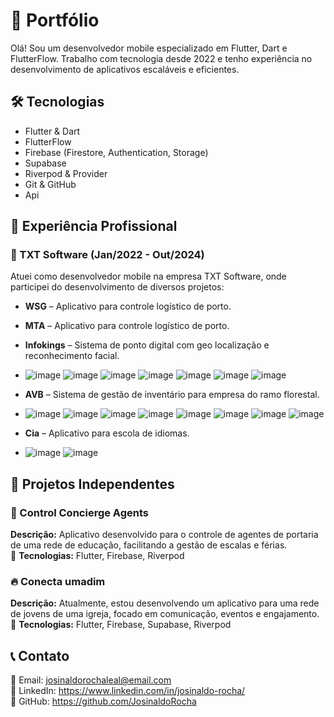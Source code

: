 # 🚀 Portfólio

Olá! Sou um desenvolvedor mobile especializado em Flutter, Dart e FlutterFlow. Trabalho com tecnologia desde 2022 e tenho experiência no desenvolvimento de aplicativos escaláveis e eficientes.  

## 🛠️ Tecnologias  
- Flutter & Dart  
- FlutterFlow  
- Firebase (Firestore, Authentication, Storage)
- Supabase
- Riverpod & Provider  
- Git & GitHub
- Api  

## 💼 Experiência Profissional  

### 🏢 TXT Software (Jan/2022 - Out/2024)  
Atuei como desenvolvedor mobile na empresa TXT Software, onde participei do desenvolvimento de diversos projetos:  

- **WSG** – Aplicativo para controle logístico de porto.  
- **MTA** – Aplicativo para controle logístico de porto.    
- **Infokings** – Sistema de ponto digital com geo localização e reconhecimento facial.
- ![image](https://github.com/user-attachments/assets/8032e389-f203-468f-b086-1754652283a3) ![image](https://github.com/user-attachments/assets/fa90b215-bd7e-4dfe-adff-80eb01cff0f9) ![image](https://github.com/user-attachments/assets/2b4fe81a-7ba5-4dd2-8447-994534ed2662) ![image](https://github.com/user-attachments/assets/c4fa9f0d-ed45-4002-8af6-6c4c2fc2ebb2) ![image](https://github.com/user-attachments/assets/693051b0-e50a-4888-91b4-014475107f52) ![image](https://github.com/user-attachments/assets/2734e8e9-7095-4c6d-9220-eb6cf2722bf6) ![image](https://github.com/user-attachments/assets/e2483956-b7fb-4bbe-a59d-5bef98098ecb)








- **AVB** – Sistema de gestão de inventário para empresa do ramo florestal.
- ![image](https://github.com/user-attachments/assets/7e19f413-14f8-4cb1-9163-32aa21db5b6a) ![image](https://github.com/user-attachments/assets/bd986da5-1da1-4462-b0c3-b87c68088658) ![image](https://github.com/user-attachments/assets/9a3eb3fc-ffd6-4fd1-a846-5061f43f8ba6) ![image](https://github.com/user-attachments/assets/31d14003-7de0-45d1-ac92-ac7bef11cd76) ![image](https://github.com/user-attachments/assets/87a7b844-ba6c-48a0-b0ff-87dbd64dd16e)
 ![image](https://github.com/user-attachments/assets/d67d1853-05e3-4c0f-91ee-7d7a5054611b) ![image](https://github.com/user-attachments/assets/4c33ce1a-0f0e-4a3c-b4bd-749215af081a) ![image](https://github.com/user-attachments/assets/ceb4ca57-3dec-4994-bf83-e0f9e60a3aeb)








- **Cia** – Aplicativo para escola de idiomas.
- ![image](https://github.com/user-attachments/assets/c641f26e-592c-4a5e-8e87-9f3675b34ee6)  ![image](https://github.com/user-attachments/assets/1155528b-18f2-418d-81f0-4232850105f7) 



## 📌 Projetos Independentes  

### 📱 Control Concierge Agents  
**Descrição:** Aplicativo desenvolvido para o controle de agentes de portaria de uma rede de educação, facilitando a gestão de escalas e férias.  
📌 **Tecnologias:** Flutter, Firebase, Riverpod  

### 🔥 Conecta umadim  
**Descrição:** Atualmente, estou desenvolvendo um aplicativo para uma rede de jovens de uma igreja, focado em comunicação, eventos e engajamento.  
📌 **Tecnologias:** Flutter, Firebase, Supabase, Riverpod  

## 📞 Contato  
📧 Email: josinaldorochaleal@email.com  
💼 LinkedIn: https://www.linkedin.com/in/josinaldo-rocha/  
📂 GitHub: https://github.com/JosinaldoRocha  
